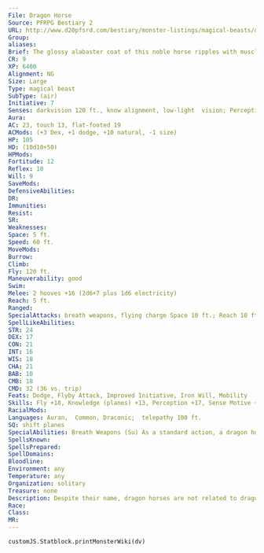 ```yaml
---
File: Dragon Horse
Source: PFRPG Bestiary 2
URL: http://www.d20pfsrd.com/bestiary/monster-listings/magical-beasts/dragon-horse
Group: 
aliases: 
Brief: The glossy alabaster coat of this noble horse ripples with muscles, while its hooves shimmer with pale blue energy.
CR: 9
XP: 6400
Alignment: NG
Size: Large
Type: magical beast
SubType: (air)
Initiative: 7
Senses: darkvision 120 ft., know alignment, low-light  vision; Perception +17
Aura: 
AC: 23, touch 13, flat-footed 19
ACMods: (+3 Dex, +1 dodge, +10 natural, -1 size)
HP: 105
HD: (10d10+50)
HPMods: 
Fortitude: 12
Reflex: 10
Will: 9
SaveMods: 
DefensiveAbilities: 
DR: 
Immunities: 
Resist: 
SR: 
Weaknesses: 
Space: 5 ft.
Speed: 60 ft.
MoveMods: 
Burrow: 
Climb: 
Fly: 120 ft.
Maneuverability: good
Swim: 
Melee: 2 hooves +16 (2d6+7 plus 1d6 electricity)
Reach: 5 ft.
Ranged: 
SpecialAttacks: breath weapons, flying charge Space 10 ft.; Reach 10 ft.
SpellLikeAbilities: 
STR: 24
DEX: 17
CON: 21
INT: 16
WIS: 18
CHA: 21
BAB: 10
CMB: 18
CMD: 32 (36 vs. trip)
Feats: Dodge, Flyby Attack, Improved Initiative, Iron Will, Mobility
Skills: Fly +18, Knowledge (planes) +13, Perception +17, Sense Motive +14, Survival +14
RacialMods: 
Languages: Auran,  Common, Draconic;  telepathy 100 ft.
SQ: shift planes
SpecialAbilities: Breath Weapons (Su) As a standard action, a dragon horse can breathe out a 30-foot cone of mist. This mist either deals 10d6 points of cold damage (DC 20 Reflex half ), creates a region of fog in the area that lasts for 1 minute (similar to that created by a fog cloud spell), or creates a blast of severe wind (see Pathfinder RPG Core Rulebook 439) in the area. The dragon horse may use this breath weapon once every 1d4 rounds. The save DC is Constitution-based.  Flying Charge (Ex) A dragon horse gains a +4 bonus on damage rolls if it charges while flying.  Know Alignment (Su) Dragon horses automatically know the alignment of any creature they can see.  Shift Planes (Su) A dragon horse can enter the Ethereal Plane, Astral Plane, Plane of Air, or Material Plane once per day as a standard action. This functions as plane shift, but the dragon horse can only bring up to two other willing creatures with it, and only if they are on its back.
SpellsKnown: 
SpellsPrepared: 
SpellDomains: 
Bloodline: 
Environment: any
Temperature: any
Organization: solitary
Treasure: none
Description: Despite their name, dragon horses are not related to dragons. These noble creatures gain their name from their ability to fly through the air without wings and to create different effects with their misty breath.  Dragon horses are solitary creatures, spending most of their time up among the clouds and rarely setting hoof to solid ground. A mated pair of dragon horses remains together to raise its young, but otherwise individuals prefer to be on their own. They are fierce and reclusive, but peaceful and even playful under the right circumstances. Dragon horses sometimes offer aid and assistance to decent folk in need, taking care to use their ability to know alignment to avoid accidentally providing aid to evil creatures, whom they despise.  Dragon horse foals are highly prized as potential steeds, but as dragon horses are highly intelligent creatures, they cannot be trained as if they were animals. Instead, one who seeks a dragon horse mount must use diplomacy to secure the creature's aid.  Peaceful creatures by nature, dragon horses prefer to avoid combat by flying away. When they are forced to fight (often in response to an evil creature's mayhem), they attempt to deal nonlethal damage to all but evil-aligned foes, leaving any unconscious opponents unharmed. Those who have chosen evil ways may sometimes receive the same mercy, in the hope that it helps them see the light, but innately evil foes are dispatched as quickly and cleanly as possible.
Race: 
Class: 
MR: 
---
```

```dataviewjs
customJS.Statblock.printMonsterWiki(dv)
```
